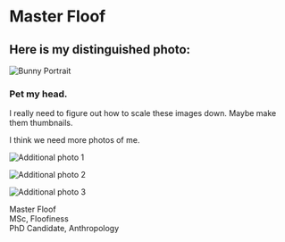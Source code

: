 # Master Floof

## Here is my distinguished photo:
![Bunny Portrait](assets/IMG_7447.JPG)

### Pet my head.

<p>I really need to figure out how to scale these images down. Maybe make them thumbnails. </p>
<p>I think we need more photos of me.  <br>
  
![Additional photo 1](assets/2022-08-21%2011.35.55.jpg) <br>

![Additional photo 2](assets/2022-08-22%2012.20.44.jpg) <br>

![Additional photo 3](assets/2022-08-24%2007.51.20.jpg) <br> </p>



<p>Master Floof <br>
MSc, Floofiness <br>
PhD Candidate, Anthropology </p>
<MasterFloof@pm.me>
